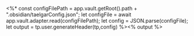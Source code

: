 <%* 
const configFilePath = app.vault.getRoot().path + ".obsidian/taelgarConfig.json";
let configFile = await app.vault.adapter.read(configFilePath);
let config = JSON.parse(configFile);
let output = tp.user.generateHeader(tp,config) 
%><% output %>